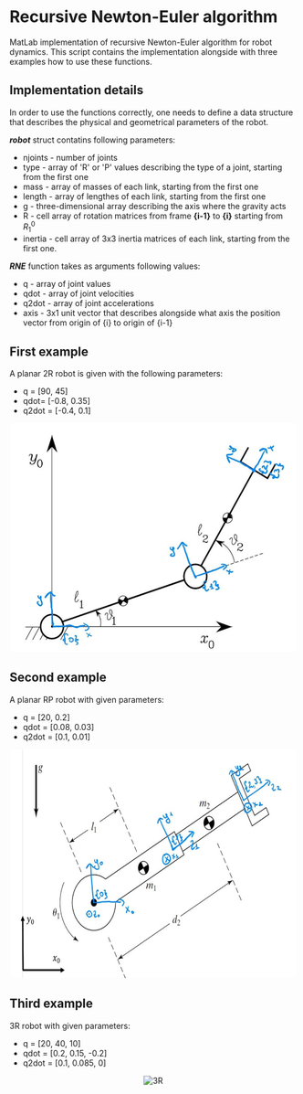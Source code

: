 # Recursive Newton-Euler algorithm 
 MatLab implementation of recursive Newton-Euler algorithm for robot dynamics. This script contains the implementation alongside with three examples how to use these functions. 
 ## Implementation details
 In order to use the functions correctly, one needs to define a data structure that describes the physical and geometrical parameters of the robot. 
 
 _**robot**_ struct contatins following parameters:
 - njoints - number of joints
 - type - array of 'R' or 'P' values describing the type of a joint, starting from the first one
 - mass - array of masses of each link, starting from the first one
 - length - array of lengthes of each link, starting from the first one
 - g - three-dimensional array describing the axis where the gravity acts 
 - R - cell array of rotation matrices from frame **{i-1}** to **{i}** starting from $R^0_1$
 - inertia - cell array of 3x3 inertia matrices of each link, starting from the first one.

_**RNE**_ function takes as arguments following values:
 - q - array of joint values
 - qdot - array of joint velocities
 - q2dot - array of joint accelerations
 - axis - 3x1 unit vector that describes alongside what axis the position vector from origin of {i} to origin of {i-1}
 
 ## First example
 A planar 2R robot is given with the following parameters:
 - q = [90, 45]
 - qdot= [-0.8, 0.35]
 - q2dot = [-0.4, 0.1]
 <p align="center">
 <img src="images/2R_ex1.jpg" alt="2R" width="500" height = "400"/>
 </p>
 
## Second example
A planar RP robot with given parameters:
 - q = [20, 0.2]
 - qdot = [0.08, 0.03]
 - q2dot = [0.1, 0.01]
 <p align="center">
 <img src="images/RP_ex2.jpg" alt="RP" width="500" height = "400"/>
 </p>
 
 ## Third example
3R robot with given parameters:
 - q = [20, 40, 10]
 - qdot = [0.2, 0.15, -0.2]
 - q2dot = [0.1, 0.085, 0]

<p align="center">
 <img src="images/3R_ex3.jpg" alt="3R" width="500" height = "400"/>
</p>

